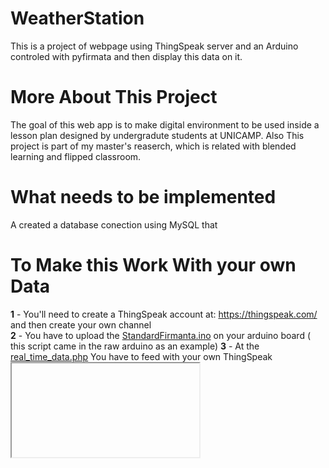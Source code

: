 # WeatherStation
This is a project of webpage using ThingSpeak server and an Arduino controled with pyfirmata and then display this data on it.

# **More About This Project**
The goal of this web app is to make digital environment to be used inside a lesson plan designed by undergradute students at UNICAMP. Also This project is part of my master's reaserch, which is related with blended learning and flipped classroom. 

# **What needs to be implemented**
A created a database conection using MySQL that
 
# **To Make this Work With your own Data**

**1** - You'll need to create a ThingSpeak account at: https://thingspeak.com/ and then create your own channel                  
**2** -  You have to upload the [StandardFirmanta.ino](https://github.com/lucasdmcax/WeatherStation/blob/main/StandardFirmata.ino) on your arduino board ( this script came in the raw arduino as an example) 
**3** -  At the [real_time_data.php](https://github.com/lucasdmcax/WeatherStation/blob/main/Site/real_time_data.php) You have to feed with your own ThingSpeak <iframe>
  
